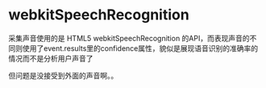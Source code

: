 # webkitSpeechRecognition

采集声音使用的是 HTML5 webkitSpeechRecognition 的API，而表现声音的不同则使用了event.results里的confidence属性，貌似是展现语音识别的准确率的情况而不是分析用户声音了

但问题是没接受到外面的声音啊。。

